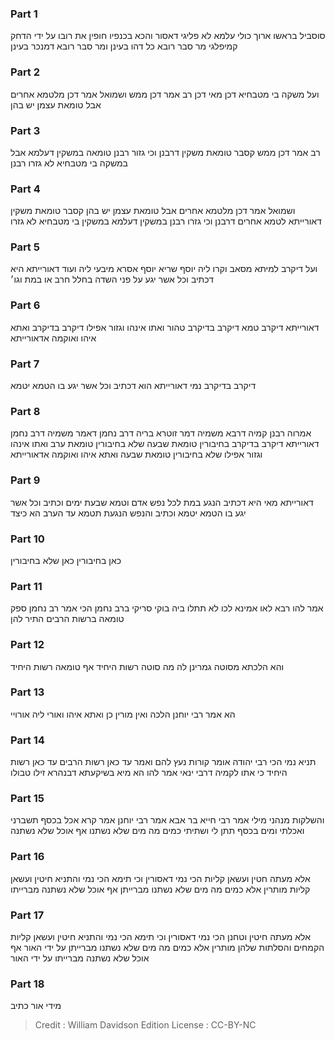 
### Part 1
סוסביל בראשו ארוך כולי עלמא לא פליגי דאסור והכא בכנפיו חופין את רובו על ידי הדחק קמיפלגי מר סבר רובא כל דהו בעינן ומר סבר רובא דמנכר בעינן

### Part 2
ועל משקה בי מטבחיא דכן מאי דכן רב אמר דכן ממש ושמואל אמר דכן מלטמא אחרים אבל טומאת עצמן יש בהן

### Part 3
רב אמר דכן ממש קסבר טומאת משקין דרבנן וכי גזור רבנן טומאה במשקין דעלמא אבל במשקה בי מטבחיא לא גזרו רבנן

### Part 4
ושמואל אמר דכן מלטמא אחרים אבל טומאת עצמן יש בהן קסבר טומאת משקין דאורייתא לטמא אחרים דרבנן וכי גזרו רבנן במשקין דעלמא במשקין בי מטבחיא לא גזרו

### Part 5
ועל דיקרב למיתא מסאב וקרו ליה יוסף שריא יוסף אסרא מיבעי ליה ועוד דאורייתא היא דכתיב וכל אשר יגע על פני השדה בחלל חרב או במת וגו׳

### Part 6
דאורייתא דיקרב טמא דיקרב בדיקרב טהור ואתו אינהו וגזור אפילו דיקרב בדיקרב ואתא איהו ואוקמה אדאורייתא

### Part 7
דיקרב בדיקרב נמי דאורייתא הוא דכתיב וכל אשר יגע בו הטמא יטמא

### Part 8
אמרוה רבנן קמיה דרבא משמיה דמר זוטרא בריה דרב נחמן דאמר משמיה דרב נחמן דאורייתא דיקרב בדיקרב בחיבורין טומאת שבעה שלא בחיבורין טומאת ערב ואתו אינהו וגזור אפילו שלא בחיבורין טומאת שבעה ואתא איהו ואוקמה אדאורייתא

### Part 9
דאורייתא מאי היא דכתיב הנגע במת לכל נפש אדם וטמא שבעת ימים וכתיב וכל אשר יגע בו הטמא יטמא וכתיב והנפש הנגעת תטמא עד הערב הא כיצד

### Part 10
כאן בחיבורין כאן שלא בחיבורין

### Part 11
אמר להו רבא לאו אמינא לכו לא תתלו ביה בוקי סריקי ברב נחמן הכי אמר רב נחמן ספק טומאה ברשות הרבים התיר להן

### Part 12
והא הלכתא מסוטה גמרינן לה מה סוטה רשות היחיד אף טומאה רשות היחיד

### Part 13
הא אמר רבי יוחנן הלכה ואין מורין כן ואתא איהו ואורי ליה אורויי

### Part 14
תניא נמי הכי רבי יהודה אומר קורות נעץ להם ואמר עד כאן רשות הרבים עד כאן רשות היחיד כי אתו לקמיה דרבי ינאי אמר להו הא מיא בשיקעתא דבנהרא זילו טבולו

### Part 15
והשלקות מנהני מילי אמר רבי חייא בר אבא אמר רבי יוחנן אמר קרא אכל בכסף תשברני ואכלתי ומים בכסף תתן לי ושתיתי כמים מה מים שלא נשתנו אף אוכל שלא נשתנה

### Part 16
אלא מעתה חטין ועשאן קליות הכי נמי דאסורין וכי תימא הכי נמי והתניא חיטין ועשאן קליות מותרין אלא כמים מה מים שלא נשתנו מברייתן אף אוכל שלא נשתנה מברייתו

### Part 17
אלא מעתה חיטין וטחנן הכי נמי דאסורין וכי תימא הכי נמי והתניא חיטין ועשאן קליות הקמחים והסלתות שלהן מותרין אלא כמים מה מים שלא נשתנו מברייתן על ידי האור אף אוכל שלא נשתנה מברייתו על ידי האור

### Part 18
מידי אור כתיב

>Credit : William Davidson Edition
>License : CC-BY-NC